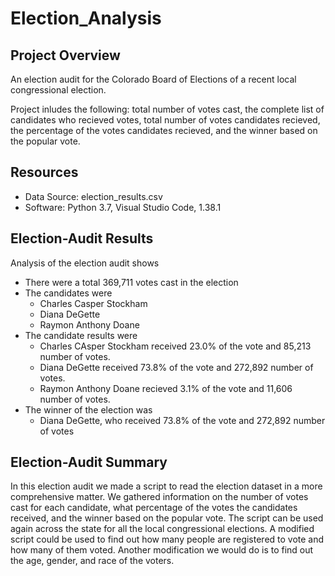 # Election_Analysis
## Project Overview
An election audit for the Colorado Board of Elections of a recent local congressional election.

Project inludes the following: total number of votes cast, the complete list of candidates who recieved votes, total number of votes candidates recieved, the percentage of the votes candidates recieved, and the winner based on the popular vote.
## Resources
- Data Source: election_results.csv
- Software: Python 3.7, Visual Studio Code, 1.38.1
## Election-Audit Results
Analysis of the election audit shows
- There were a total 369,711 votes cast in the election
- The candidates were
  - Charles Casper Stockham
  - Diana DeGette
  - Raymon Anthony Doane
- The candidate results were
  - Charles CAsper Stockham received 23.0% of the vote and 85,213 number of votes.
  - Diana DeGette received 73.8% of the vote and 272,892 number of votes.
  - Raymon Anthony Doane recieved 3.1% of the vote and 11,606 number of votes.
- The winner of the election was
  - Diana DeGette, who received 73.8% of the vote and 272,892 number of votes
## Election-Audit Summary
In this election audit we made a script to read the election dataset in a more comprehensive matter. We gathered information on the number of votes cast for each candidate, what percentage of the votes the candidates received, and the winner based on the popular vote. The script can be used again across the state for all the local congressional elections. A modified script could be used to find out how many people are registered to vote and how many of them voted. Another modification we would do is to find out the age, gender, and race of the voters.
